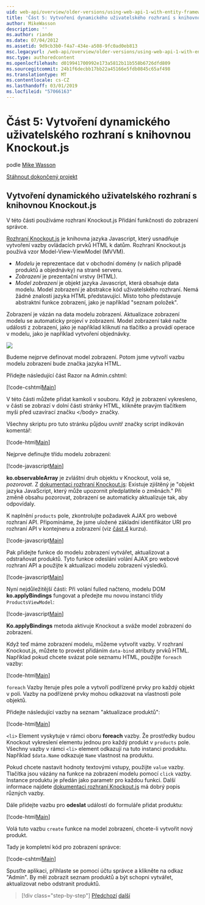 ```yaml
---
uid: web-api/overview/older-versions/using-web-api-1-with-entity-framework-5/using-web-api-with-entity-framework-part-5
title: 'Část 5: Vytvoření dynamického uživatelského rozhraní s knihovnou Knockout.js | Dokumentace Microsoftu'
author: MikeWasson
description: ''
ms.author: riande
ms.date: 07/04/2012
ms.assetid: 9d9cb3b0-f4a7-434e-a508-9fc0ad0eb813
msc.legacyurl: /web-api/overview/older-versions/using-web-api-1-with-entity-framework-5/using-web-api-with-entity-framework-part-5
msc.type: authoredcontent
ms.openlocfilehash: d019941700992e173a5812b11b558b6726dfd809
ms.sourcegitcommit: 24b1f6decbb17bb22a45166e5fdb0845c65af498
ms.translationtype: MT
ms.contentlocale: cs-CZ
ms.lasthandoff: 03/01/2019
ms.locfileid: "57066163"
---
```

<a name="part-5-creating-a-dynamic-ui-with-knockoutjs"></a>Část 5: Vytvoření dynamického uživatelského rozhraní s knihovnou Knockout.js
====================
podle [Mike Wasson](https://github.com/MikeWasson)

[Stáhnout dokončený projekt](http://code.msdn.microsoft.com/ASP-NET-Web-API-with-afa30545)

## <a name="creating-a-dynamic-ui-with-knockoutjs"></a>Vytvoření dynamického uživatelského rozhraní s knihovnou Knockout.js

V této části používáme rozhraní Knockout.js Přidání funkčnosti do zobrazení správce.

[Rozhraní Knockout.js](http://knockoutjs.com/) je knihovna jazyka Javascript, který usnadňuje vytvoření vazby ovládacích prvků HTML k datům. Rozhraní Knockout.js používá vzor Model-View-ViewModel (MVVM).

- *Modelu* je reprezentace dat v obchodní domény (v našich případě produktů a objednávky) na straně serveru.
- *Zobrazení* je prezentační vrstvy (HTML).
- *Model zobrazení* je objekt jazyka Javascript, která obsahuje data modelu. Model zobrazení je abstrakce kód uživatelského rozhraní. Nemá žádné znalosti jazyka HTML představující. Místo toho představuje abstraktní funkce zobrazení, jako je například "seznam položek".

Zobrazení je vázán na data modelu zobrazení. Aktualizace zobrazení modelu se automaticky projeví v zobrazení. Model zobrazení také načte události z zobrazení, jako je například kliknutí na tlačítko a provádí operace v modelu, jako je například vytvoření objednávky.

![](using-web-api-with-entity-framework-part-5/_static/image1.png)

Budeme nejprve definovat model zobrazení. Potom jsme vytvoří vazbu modelu zobrazení bude značka jazyka HTML.

Přidejte následující část Razor na Admin.cshtml:

[!code-cshtml[Main](using-web-api-with-entity-framework-part-5/samples/sample1.cshtml)]

V této části můžete přidat kamkoli v souboru. Když je zobrazení vykresleno, v části se zobrazí v dolní části stránky HTML, klikněte pravým tlačítkem myši před uzavírací značku &lt;/body&gt; značky.

Všechny skriptu pro tuto stránku půjdou uvnitř značky script indikován komentář:

[!code-html[Main](using-web-api-with-entity-framework-part-5/samples/sample2.html)]

Nejprve definujte třídu modelu zobrazení:

[!code-javascript[Main](using-web-api-with-entity-framework-part-5/samples/sample3.js)]

**ko.observableArray** je zvláštní druh objektu v Knockout, volá se, *pozorovat*. Z [dokumentaci rozhraní Knockout.js](http://knockoutjs.com/documentation/observables.html): Existuje zjištěný je "objekt jazyka JavaScript, který může upozornit předplatitele o změnách." Při změně obsahu pozorovat, zobrazení se automaticky aktualizuje tak, aby odpovídaly.

K naplnění `products` pole, zkontrolujte požadavek AJAX pro webové rozhraní API. Připomínáme, že jsme uložené základní identifikátor URI pro rozhraní API v kontejneru a zobrazení (viz [část 4](using-web-api-with-entity-framework-part-4.md) kurzu).

[!code-javascript[Main](using-web-api-with-entity-framework-part-5/samples/sample4.js?highlight=5)]

Pak přidejte funkce do modelu zobrazení vytvářet, aktualizovat a odstraňovat produktů. Tyto funkce odeslání volání AJAX pro webové rozhraní API a použijte k aktualizaci modelu zobrazení výsledků.

[!code-javascript[Main](using-web-api-with-entity-framework-part-5/samples/sample5.js?highlight=7)]

Nyní nejdůležitější části: Při volání fulled načteno, modelu DOM **ko.applyBindings** fungovat a předejte mu novou instanci třídy `ProductsViewModel`:

[!code-javascript[Main](using-web-api-with-entity-framework-part-5/samples/sample6.js)]

**Ko.applyBindings** metoda aktivuje Knockout a sváže model zobrazení do zobrazení.

Když teď máme zobrazení modelu, můžeme vytvořit vazby. V rozhraní Knockout.js, můžete to provést přidáním `data-bind` atributy prvků HTML. Například pokud chcete svázat pole seznamu HTML, použijte `foreach` vazby:

[!code-html[Main](using-web-api-with-entity-framework-part-5/samples/sample7.html?highlight=1)]

`foreach` Vazby Iteruje přes pole a vytvoří podřízené prvky pro každý objekt v poli. Vazby na podřízené prvky mohou odkazovat na vlastnosti pole objektů.

Přidejte následující vazby na seznam "aktualizace produktů":

[!code-html[Main](using-web-api-with-entity-framework-part-5/samples/sample8.html)]

`<li>` Element vyskytuje v rámci oboru **foreach** vazby. Že prostředky budou Knockout vykreslení elementu jednou pro každý produkt v `products` pole. Všechny vazby v rámci `<li>` element odkazují na tuto instanci produktu. Například `$data.Name` odkazuje `Name` vlastnost na produktu.

Pokud chcete nastavit hodnoty textovými vstupy, použijte `value` vazby. Tlačítka jsou vázány na funkce na zobrazení modelu pomocí `click` vazby. Instance produktu je předán jako parametr pro každou funkci. Další informace najdete [dokumentaci rozhraní Knockout.js](http://knockoutjs.com/documentation/observables.html) má dobrý popis různých vazby.

Dále přidejte vazbu pro **odeslat** událostí do formuláře přidat produktu:

[!code-html[Main](using-web-api-with-entity-framework-part-5/samples/sample9.html)]

Volá tuto vazbu `create` funkce na model zobrazení, chcete-li vytvořit nový produkt.

Tady je kompletní kód pro zobrazení správce:

[!code-cshtml[Main](using-web-api-with-entity-framework-part-5/samples/sample10.cshtml)]

Spusťte aplikaci, přihlaste se pomocí účtu správce a klikněte na odkaz "Admin". By měl zobrazit seznam produktů a být schopni vytvářet, aktualizovat nebo odstranit produktů.

> [!div class="step-by-step"]
> [Předchozí](using-web-api-with-entity-framework-part-4.md)
> [další](using-web-api-with-entity-framework-part-6.md)

